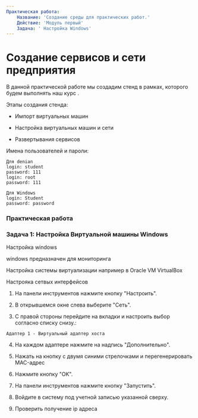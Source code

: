 ```yaml
---
Практическая работа:
    Название: 'Создание среды для практических работ.'
    Действие: 'Модуль первый'
    Задача: ' Настройка Windows'
---
```

# **Создание сервисов и сети предприятия**

В данной практической работе мы создадим стенд в рамках, которого будем выполнять наш курс .

Этапы создания стенда:

- Импорт виртуальных машин

- Настройка виртуальных машин и сети

- Развертывания сервисов

Имена пользователей и пароли:
```
Для denian
login: student 
password: 111
login: root 
password: 111
```
```
Для Windows
login: Student 
password: password
```
### **Практическая работа**

### **Задача 1: Настройка Виртуальной машины Windows**

Настройка windows

windows предназначен для мониторинга

Настройка системы виртуализации например в Oracle VM VirtualBox

Настрояка сетвых интерфейсов

1. На панели инструментов нажмите кнопку "Настроить".

2. В открывшемся окне слева выберите "Сеть".

3. С правой стороны перейдите на вкладки и настроить выбор согласно списку снизу.:
```
Адаптер 1 - Виртуальный адаптер хоста 
```
4. На каждом адаптере нажмите на надпись "Дополнительно".

5. Нажать на кнопку с двумя синими стрелочками и перегенерировать MAC-адрес

6. Нажмите кнопку "OK".
   
8. На панели инструментов нажмите кнопку "Запустить".

9. Войдите в систему под учетной записью указанной сверху.

10. Проверить получение ip адреса
